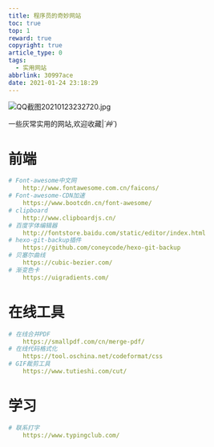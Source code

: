 ```yaml
---
title: 程序员的奇妙网站
toc: true
top: 1
reward: true
copyright: true
article_type: 0
tags:
  - 实用网站
abbrlink: 30997ace
date: 2021-01-24 23:18:29
---
```


![QQ截图20210123232720.jpg](https://cdn.jsdelivr.net/gh/Anyway521/blogpic2@main/image/QQ截图20210123232720.jpg)

一些灰常实用的网站,欢迎收藏|*´艸`*)

<!-- more -->
# 前端

``` yml
# Font-awesome中文网
    http://www.fontawesome.com.cn/faicons/
# Font-awesome-CDN加速
    https://www.bootcdn.cn/font-awesome/
# clipboard
    http://www.clipboardjs.cn/
# 百度字体编辑器
    http://fontstore.baidu.com/static/editor/index.html
# hexo-git-backup插件
    https://github.com/coneycode/hexo-git-backup    
# 贝塞尔曲线
    https://cubic-bezier.com/
# 渐变色卡
    https://uigradients.com/
```

# 在线工具
``` yml
# 在线合并PDF
    https://smallpdf.com/cn/merge-pdf/
# 在线代码格式化
    https://tool.oschina.net/codeformat/css
# GIF裁剪工具
    https://www.tutieshi.com/cut/
```

# 学习
``` yml
# 联系打字
    https://www.typingclub.com/
```